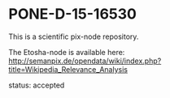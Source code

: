 # PONE-D-15-16530

This is a scientific pix-node repository. 

The Etosha-node is available here: http://semanpix.de/opendata/wiki/index.php?title=Wikipedia_Relevance_Analysis

status: accepted


